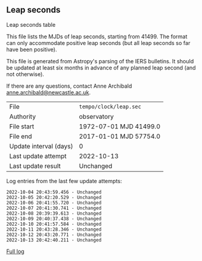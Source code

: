 
## Leap seconds

Leap seconds table

This file lists the MJDs of leap seconds, starting from 41499.
The format can only accommodate positive leap seconds (but all
leap seconds so far have been positive).

This file is generated from Astropy's parsing of the IERS
bulletins. It should be updated at least six months in advance
of any planned leap second (and not otherwise).

If there are any questions, contact Anne Archibald
<anne.archibald@newcastle.ac.uk>.

|     |     |
|:--- |:--- |
| File | `tempo/clock/leap.sec` |
| Authority | observatory |
| File start | 1972-07-01 MJD 41499.0 |
| File end | 2017-01-01 MJD 57754.0 |
| Update interval (days) | 0 |
| Last update attempt | 2022-10-13 |
| Last update result | Unchanged |

Log entries from the last few update attempts:
```
2022-10-04 20:43:59.456 - Unchanged
2022-10-05 20:42:20.529 - Unchanged
2022-10-06 20:41:55.720 - Unchanged
2022-10-07 20:41:30.741 - Unchanged
2022-10-08 20:39:39.613 - Unchanged
2022-10-09 20:40:37.438 - Unchanged
2022-10-10 20:41:57.584 - Unchanged
2022-10-11 20:43:28.346 - Unchanged
2022-10-12 20:43:20.771 - Unchanged
2022-10-13 20:42:40.211 - Unchanged
```
[Full log](https://raw.githubusercontent.com/ipta/pulsar-clock-corrections/main/log/tempo/clock/leap.sec.log)
